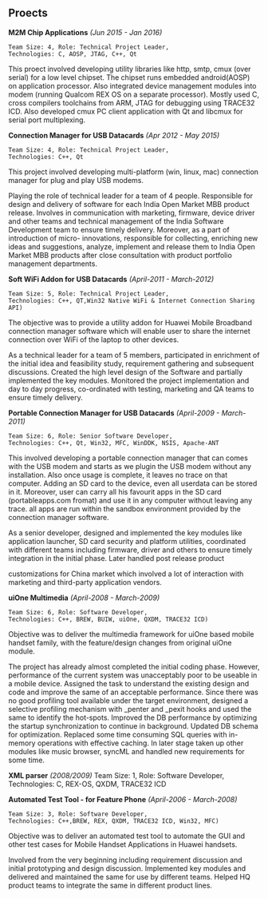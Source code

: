Proects
----
**M2M Chip Applications** *(Jun 2015 - Jan 2016)*

	Team Size: 4, Role: Technical Project Leader, 
	Technologies: C, AOSP, JTAG, C++, Qt

This proect involved developing utility libraries like http, smtp, cmux (over serial) for a low level chipset. The chipset runs embedded android(AOSP) on application processor. Also integrated device management modules into modem (running Qualcom REX OS on a separate processor). Mostly used C, cross compilers toolchains from ARM, JTAG for debugging using TRACE32 ICD. Also developed cmux PC client application with Qt and libcmux for serial port multiplexing.



**Connection Manager for USB Datacards** *(Apr 2012 - May 2015)*  	

	Team Size: 4, Role: Technical Project Leader, 
	Technologies: C++, Qt

This project involved developing multi-platform (win, linux, mac) connection manager for plug and play USB modems.

Playing the role of technical leader for a team of 4 people. Responsible for design and
delivery of software for each India Open Market MBB product release. Involves in communication
with marketing, firmware, device driver and other teams and technical management of the India
Software Development team to ensure timely delivery. Moreover, as a part of introduction of micro-
innovations, responsible for collecting, enriching new ideas and suggestions, analyze, implement and release them to India Open Market MBB products after close consultation with product portfolio
management departments.

**Soft WiFi Addon for USB Datacards** *(April-2011 - March-2012)* 

	Team Size: 5, Role: Technical Project Leader, 
	Technologies: C++, QT,Win32 Native WiFi & Internet Connection Sharing API)

The objective was to provide a utility addon for Huawei Mobile Broadband connection manager software which will enable user to share the internet connection over WiFi of the laptop to other devices.

As a technical leader for a team of 5 members, participated in enrichment of the initial idea and feasibility study, requirement gathering and subsequent discussions. Created the high level design of the Software and partially implemented the key modules. Monitored the project implementation and day to day progress, co-ordinated with testing, marketing and QA teams to ensure timely delivery.


**Portable Connection Manager for USB Datacards** *(April-2009 - March-2011)* 

	Team Size: 6, Role: Senior Software Developer, 
	Technologies: C++, Qt, Win32, MFC, WinDDK, NSIS, Apache-ANT

This involved developing a portable connection manager that can comes with the USB modem and starts as we plugin the USB modem without any installation. Also once usage is complete, it leaves no trace on that computer. Adding an SD card to the device, even all userdata can be stored in it. Moreover, user can carry all his favourit apps in the SD card (portableapps.com fromat) and use it in any computer without leaving any trace. all apps are run within the sandbox environment provided by the connection manager software. 

As a senior developer, designed and implemented the key modules like application launcher,
SD card security and platform utilities, coordinated with different teams including firmware, driver
and others to ensure timely integration in the initial phase. Later handled post release product

customizations for China market which involved a lot of interaction with marketing and third-party
application vendors.

**uiOne Multimedia** *(April-2008 - March-2009)* 

	Team Size: 6, Role: Software Developer, 
	Technologies: C++, BREW, BUIW, uiOne, QXDM, TRACE32 ICD)

Objective was to deliver the multimedia framework for uiOne based mobile handset family, with the feature/design changes from original uiOne module.

The project has already almost completed the initial coding phase. However, performance of the current system was unacceptably poor to be useable in a mobile device. Assigned the task to understand the existing design and code and improve the same of an acceptable performance. Since there was no good profiling tool available under the target environment, designed a selective profiling mechanism with \_penter and \_pexit hooks and used the same to identify the hot-spots. Improved the DB performance by optimizing the startup synchronization to continue in background. Updated DB schema for optimization. Replaced some time consuming SQL queries with in-memory
operations with effective caching. In later stage taken up other modules like music browser, syncML and handled new requirements for some time.


**XML parser** *(2008/2009)*
	Team Size: 1, Role: Software Developer, 
	Technologies: C, REX-OS, QXDM, TRACE32 ICD


**Automated Test Tool - for Feature Phone** *(April-2006 - March-2008)* 

	Team Size: 3, Role: Software Developer, 
	Technologies: C++,BREW, REX, QXDM, TRACE32 ICD, Win32, MFC)

Objective was to deliver an automated test tool to automate the GUI and other test cases for Mobile Handset Applications in Huawei handsets. 

Involved from the very beginning including requirement discussion and initial prototyping
and design discussion. Implemented key modules and delivered and maintained the same for use by
different teams. Helped HQ product teams to integrate the same in different product lines.

